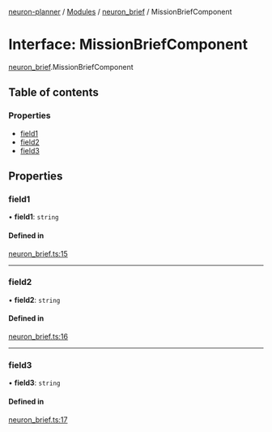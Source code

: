 [neuron-planner](../README.md) / [Modules](../modules.md) / [neuron\_brief](../modules/neuron_brief.md) / MissionBriefComponent

# Interface: MissionBriefComponent

[neuron_brief](../modules/neuron_brief.md).MissionBriefComponent

## Table of contents

### Properties

- [field1](neuron_brief.MissionBriefComponent.md#field1)
- [field2](neuron_brief.MissionBriefComponent.md#field2)
- [field3](neuron_brief.MissionBriefComponent.md#field3)

## Properties

### field1

• **field1**: `string`

#### Defined in

[neuron_brief.ts:15](https://github.com/vtol-neuron/neuron-planner/blob/4c781e4/src/js/neuron_brief.ts#L15)

___

### field2

• **field2**: `string`

#### Defined in

[neuron_brief.ts:16](https://github.com/vtol-neuron/neuron-planner/blob/4c781e4/src/js/neuron_brief.ts#L16)

___

### field3

• **field3**: `string`

#### Defined in

[neuron_brief.ts:17](https://github.com/vtol-neuron/neuron-planner/blob/4c781e4/src/js/neuron_brief.ts#L17)
